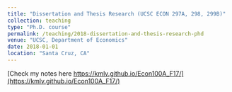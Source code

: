 ```yaml
---
title: "Dissertation and Thesis Research (UCSC ECON 297A, 298, 299B)"
collection: teaching
type: "Ph.D. course"
permalink: /teaching/2018-dissertation-and-thesis-research-phd
venue: "UCSC, Department of Economics"
date: 2018-01-01
location: "Santa Cruz, CA"
---
```


[Check my notes here https://kmlv.github.io/Econ100A_F17/](https://kmlv.github.io/Econ100A_F17/)

<!-- Heading 1 -->
<!-- ====== -->

<!-- Heading 2 -->
<!-- ====== -->

<!-- Heading 3 -->
<!-- ====== -->
